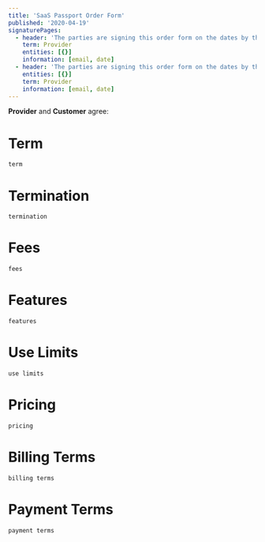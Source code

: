 ```yaml
---
title: 'SaaS Passport Order Form'
published: '2020-04-19'
signaturePages:
  - header: 'The parties are signing this order form on the dates by their signatures.'
    term: Provider
    entities: [{}]
    information: [email, date]
  - header: 'The parties are signing this order form on the dates by their signatures.'
    entities: [{}]
    term: Provider
    information: [email, date]
---
```


**Provider** and **Customer** agree:

# Term

`term`

# Termination

`termination`

# Fees

`fees`

# Features

`features`

# Use Limits

`use limits`

# Pricing

`pricing`

# Billing Terms

`billing terms`

# Payment Terms

`payment terms`
